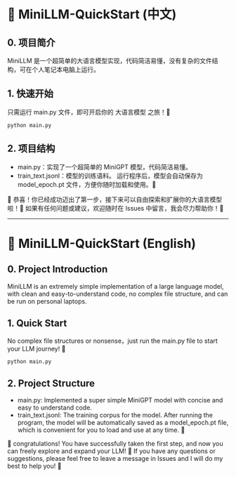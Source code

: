 # 🚀 MiniLLM-QuickStart  (中文)

## 0. 项目简介
MiniLLM 是一个超简单的大语言模型实现，代码简洁易懂，没有复杂的文件结构，可在个人笔记本电脑上运行。

## 1. 快速开始
只需运行 main.py 文件，即可开启你的 大语言模型 之旅！🚀

`python main.py`


## 2. 项目结构
- main.py：实现了一个超简单的 MiniGPT 模型，代码简洁易懂。
- train_text.jsonl：模型的训练语料。
运行程序后，模型会自动保存为 model_epoch.pt 文件，方便你随时加载和使用。💾


🎉 恭喜！你已经成功迈出了第一步，接下来可以自由探索和扩展你的大语言模型啦！🌟
如果有任何问题或建议，欢迎随时在 Issues 中留言，我会尽力帮助你！🙏





---
# 🚀 MiniLLM-QuickStart (English)

## 0. Project Introduction
MiniLLM is an extremely simple implementation of a large language model, with clean and easy-to-understand code, no complex file structure, and can be run on personal laptops.

## 1.  Quick Start
No complex file structures or nonsense，just run the main.py file to start your LLM journey! 🚀

`python main.py`

## 2.  Project Structure
- main.py: Implemented a super simple MiniGPT model with concise and easy to understand code.
- train_text.jsonl: The training corpus for the model.
After running the program, the model will be automatically saved as a model_epoch.pt file, which is convenient for you to load and use at any time. 💾


🎉  congratulations! You have successfully taken the first step, and now you can freely explore and expand your LLM! 🌟
If you have any questions or suggestions, please feel free to leave a message in Issues and I will do my best to help you! 🙏
